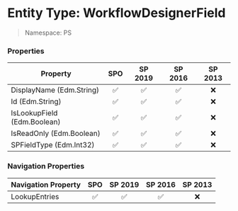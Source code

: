 # Entity Type: WorkflowDesignerField

> Namespace: PS

### Properties

Property | SPO | SP 2019 | SP 2016 | SP 2013
----------|:---:|:-------:|:-------:|:-------:
DisplayName (Edm.String) | ✅ | ✅ | ✅ | ❌
Id (Edm.String) | ✅ | ✅ | ✅ | ❌
IsLookupField (Edm.Boolean) | ✅ | ✅ | ✅ | ❌
IsReadOnly (Edm.Boolean) | ✅ | ✅ | ✅ | ❌
SPFieldType (Edm.Int32) | ✅ | ✅ | ✅ | ❌

### Navigation Properties

Navigation Property | SPO | SP 2019 | SP 2016 | SP 2013
----------|:---:|:-------:|:-------:|:-------:
LookupEntries | ✅ | ✅ | ✅ | ❌